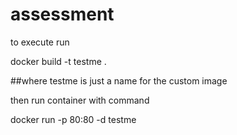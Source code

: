 # assessment
to execute run

docker build -t testme .

##where testme is just a name for the custom image

then run container with command 

docker run -p 80:80 -d testme


